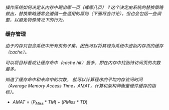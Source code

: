 *操作系统如何决定从内存中踢出哪一页（或哪几页）？这个决定由系统的替换策略做出，替换策略通常会遵循一些通用的原则（下面将会讨论），但也会包括一些调整，以避免特殊情况下的行为。*

### 缓存管理

*由于内存只包含系统中所有页的子集，因此可以将其视为系统中虚拟内存页的缓存（cache）。*

*可以将目标看成让缓存命中（cache hit）最多，即在内存中找到待访问页的次数最多。*

*知道了缓存命中和未命中的次数， 就可以计算程序的平均内存访问时间（Average Memory Access Time，AMAT，计算机架构师衡量硬件缓存的指标）。*


- $AMAT=(P_{Miss}*TM)+(PMiss*TD)$